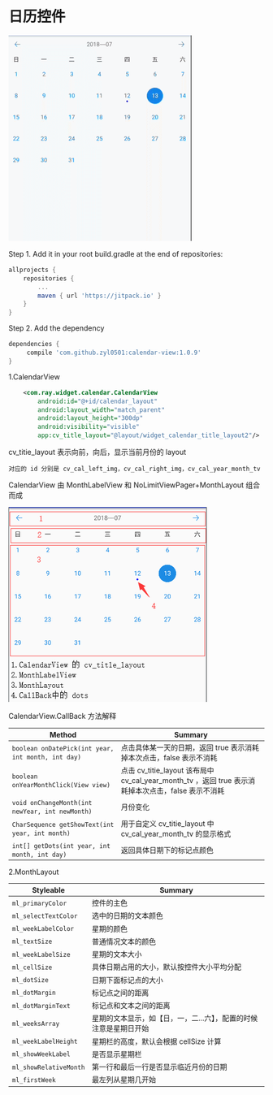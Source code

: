 # 日历控件

<img src="https://github.com/zyl0501/calendar-view/blob/master/preview/preview.gif"> 

Step 1. Add it in your root build.gradle at the end of repositories:
``` gradle
allprojects {
	repositories {
		...
		maven { url 'https://jitpack.io' }
	}
}
```

Step 2. Add the dependency
``` gradle
dependencies {
	 compile 'com.github.zyl0501:calendar-view:1.0.9'
}
```

1.CalendarView
```xml
    <com.ray.widget.calendar.CalendarView
        android:id="@+id/calendar_layout"
        android:layout_width="match_parent"
        android:layout_height="300dp"
        android:visibility="visible"
        app:cv_title_layout="@layout/widget_calendar_title_layout2"/>
```
cv_titie_layout 表示向前，向后，显示当前月份的 layout

	对应的 id 分别是 cv_cal_left_img，cv_cal_right_img，cv_cal_year_month_tv

CalendarView 由 MonthLabelView 和 NoLimitViewPager+MonthLayout 组合而成

<img src="https://github.com/zyl0501/calendar-view/blob/master/preview/1.png"> 

CalendarView.CallBack 方法解释

Method | Summary
--- | ---
`boolean onDatePick(int year, int month, int day)` | 点击具体某一天的日期，返回 true 表示消耗掉本次点击，false 表示不消耗
`boolean onYearMonthClick(View view)` | 点击 cv_titie_layout 该布局中 cv_cal_year_month_tv ，返回 true 表示消耗掉本次点击，false 表示不消耗
`void onChangeMonth(int newYear, int newMonth)` | 月份变化
`CharSequence getShowText(int year, int month)` | 用于自定义 cv_titie_layout 中 cv_cal_year_month_tv 的显示格式
`int[] getDots(int year, int month, int day)` | 返回具体日期下的标记点颜色


2.MonthLayout

Styleable | Summary
--- | ---
`ml_primaryColor` | 控件的主色
`ml_selectTextColor` | 选中的日期的文本颜色
`ml_weekLabelColor` | 星期的颜色
`ml_textSize` | 普通情况文本的颜色
`ml_weekLabelSize` | 星期的文本大小
`ml_cellSize` | 具体日期占用的大小，默认按控件大小平均分配
`ml_dotSize` | 日期下面标记点的大小
`ml_dotMargin` | 标记点之间的距离
`ml_dotMarginText` | 标记点和文本之间的距离
`ml_weeksArray` | 星期的文本显示，如【日，一，二...六】，配置的时候注意是星期日开始
`ml_weekLabelHeight` | 星期栏的高度，默认会根据 cellSize 计算
`ml_showWeekLabel` | 是否显示星期栏
`ml_showRelativeMonth` | 第一行和最后一行是否显示临近月份的日期
`ml_firstWeek` | 最左列从星期几开始
